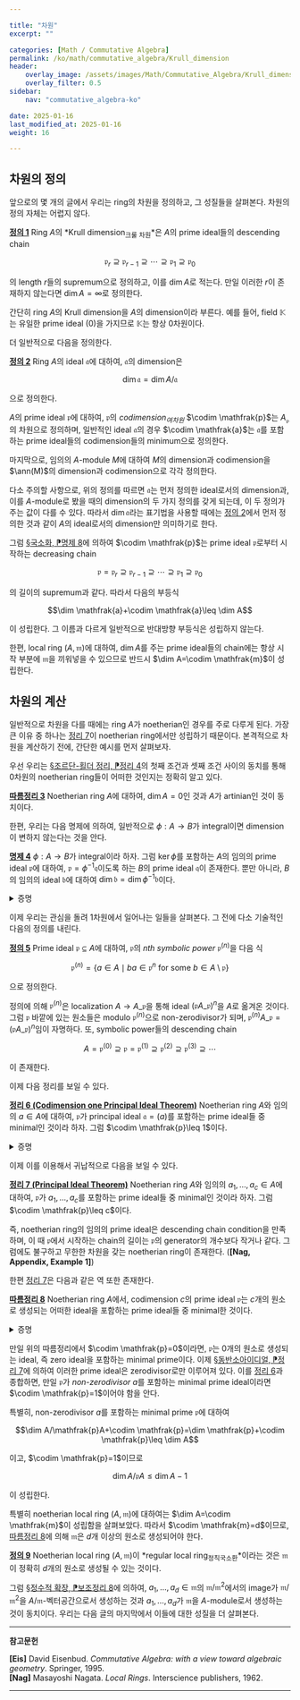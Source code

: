 ```yaml
---

title: "차원"
excerpt: ""

categories: [Math / Commutative Algebra]
permalink: /ko/math/commutative_algebra/Krull_dimension
header:
    overlay_image: /assets/images/Math/Commutative_Algebra/Krull_dimension.png
    overlay_filter: 0.5
sidebar: 
    nav: "commutative_algebra-ko"

date: 2025-01-16
last_modified_at: 2025-01-16
weight: 16

---
```


## 차원의 정의

앞으로의 몇 개의 글에서 우리는 ring의 차원을 정의하고, 그 성질들을 살펴본다. 차원의 정의 자체는 어렵지 않다.

<div class="definition" markdown="1">

<ins id="def1">**정의 1**</ins> Ring $A$의 *Krull dimension<sub>크룰 차원</sub>*은 $A$의 prime ideal들의 descending chain

$$\mathfrak{p}_r\supseteq \mathfrak{p}_{r-1}\supseteq\cdots\supseteq \mathfrak{p}_1\supseteq \mathfrak{p}_0$$

의 length $r$들의 supremum으로 정의하고, 이를 $\dim A$로 적는다. 만일 이러한 $r$이 존재하지 않는다면 $\dim A=\infty$로 정의한다.

</div>

간단히 ring $A$의 Krull dimension을 $A$의 dimension이라 부른다. 예를 들어, field $\mathbb{K}$는 유일한 prime ideal $(0)$을 가지므로 $\mathbb{K}$는 항상 $0$차원이다. 

더 일반적으로 다음을 정의한다.

<div class="definition" markdown="1">

<ins id="def2">**정의 2**</ins> Ring $A$의 ideal $\mathfrak{a}$에 대하여, $\mathfrak{a}$의 dimension은

$$\dim \mathfrak{a}=\dim A/\mathfrak{a}$$

으로 정의한다. 

$A$의 prime ideal $\mathfrak{p}$에 대하여, $\mathfrak{p}$의 *codimension<sub>여차원</sub>* $\codim \mathfrak{p}$는 $A_\mathfrak{p}$의 차원으로 정의하며, 일반적인 ideal $\mathfrak{a}$의 경우 $\codim \mathfrak{a}$는 $\mathfrak{a}$를 포함하는 prime ideal들의 codimension들의 minimum으로 정의한다. 

마지막으로, 임의의 $A$-module $M$에 대하여 $M$의 dimension과 codimension을 $\ann(M)$의 dimension과 codimension으로 각각 정의한다.

</div>

다소 주의할 사항으로, 위의 정의를 따르면 $\mathfrak{a}$는 먼저 정의한 ideal로서의 dimension과, 이를 $A$-module로 봤을 때의 dimension의 두 가지 정의를 갖게 되는데, 이 두 정의가 주는 값이 다를 수 있다. 따라서 $\dim \mathfrak{a}$라는 표기법을 사용할 때에는 [정의 2](#def2)에서 먼저 정의한 것과 같이 $A$의 ideal로서의 dimension만 의미하기로 한다.

그럼 [§국소화, ⁋명제 8](/ko/math/commutative_algebra/localization#prop8)에 의하여 $\codim \mathfrak{p}$는 prime ideal $\mathfrak{p}$로부터 시작하는 decreasing chain

$$\mathfrak{p}=\mathfrak{p}_r\supseteq \mathfrak{p}_{r-1}\supseteq\cdots\supseteq \mathfrak{p}_1\supseteq \mathfrak{p}_0$$

의 길이의 supremum과 같다. 따라서 다음의 부등식

$$\dim \mathfrak{a}+\codim \mathfrak{a}\leq \dim A$$

이 성립한다. 그 이름과 다르게 일반적으로 반대방향 부등식은 성립하지 않는다.

한편, local ring $(A, \mathfrak{m})$에 대하여, $\dim A$를 주는 prime ideal들의 chain에는 항상 시작 부분에 $\mathfrak{m}$을 끼워넣을 수 있으므로 반드시 $\dim A=\codim \mathfrak{m}$이 성립한다. 

## 차원의 계산

일반적으로 차원을 다를 때에는 ring $A$가 noetherian인 경우를 주로 다루게 된다. 가장 큰 이유 중 하나는 [정리 7](#thm7)이 noetherian ring에서만 성립하기 때문이다. 본격적으로 차원을 계산하기 전에, 간단한 예시를 먼저 살펴보자. 

우선 우리는 [§조르단-횔더 정리, ⁋정리 4](/ko/math/commutative_algebra/Jordan-Holder_theorem#thm4)의 첫째 조건과 셋째 조건 사이의 동치를 통해 $0$차원의 noetherian ring들이 어떠한 것인지는 정확히 알고 있다. 

<div class="proposition" markdown="1">

<ins id="cor3">**따름정리 3**</ins> Noetherian ring $A$에 대하여, $\dim A =0$인 것과 $A$가 artinian인 것이 동치이다. 

</div>

한편, 우리는 다음 명제에 의하여, 일반적으로 $\phi:A \rightarrow B$가 integral이면 dimension이 변하지 않는다는 것을 안다.

<div class="proposition" markdown="1">

<ins id="prop4">**명제 4**</ins> $\phi: A \rightarrow B$가 integral이라 하자. 그럼 $\ker\phi$를 포함하는 $A$의 임의의 prime ideal $\mathfrak{p}$에 대하여, $\mathfrak{p}=\phi^{-1} \mathfrak{q}$이도록 하는 $B$의 prime ideal $\mathfrak{q}$이 존재한다. 뿐만 아니라, $B$의 임의의 ideal $\mathfrak{b}$에 대하여 $\dim \mathfrak{b}=\dim \phi^{-1} \mathfrak{b}$이다.

</div>
<details class="proof" markdown="1">
<summary>증명</summary>

첫 번째 결과는 단순히 [§정수적 확장과 아이디얼, ⁋명제 1](/ko/math/commutative_algebra/lying_over_and_going_up#prop1)이다. 두 번째 결과의 경우, $\dim \mathfrak{b}\geq \dim \phi^{-1}\mathfrak{b}$는 [§정수적 확장과 아이디얼, ⁋명제 1](/ko/math/commutative_algebra/lying_over_and_going_up#prop1)의 두 번째 결과에 의해 성립하고, 반대방향 부등식은 [§정수적 확장과 아이디얼, ⁋따름정리 4](/ko/math/commutative_algebra/lying_over_and_going_up#cor4)에 의해 성립한다. 

</details>

이제 우리는 관심을 돌려 1차원에서 일어나는 일들을 살펴본다. 그 전에 다소 기술적인 다음의 정의를 내린다.

<div class="definition" markdown="1">

<ins id="def5">**정의 5**</ins> Prime ideal $\mathfrak{p}\subseteq A$에 대하여, $\mathfrak{p}$의 *$n$th symbolic power* $\mathfrak{p}^{(n)}$을 다음 식

$$\mathfrak{p}^{(n)}=\{a\in A\mid\text{$ba\in \mathfrak{p}^n$ for some $b\in A\setminus \mathfrak{p}$}\}$$

으로 정의한다. 

</div>

정의에 의해 $\mathfrak{p}^{(n)}$은 localization $A \rightarrow A\_\mathfrak{p}$을 통해 ideal $(\mathfrak{p}A\_\mathfrak{p})^n$을 $A$로 옮겨온 것이다. 그럼 $\mathfrak{p}$ 바깥에 있는 원소들은 modulo $\mathfrak{p}^({n})$으로 non-zerodivisor가 되며, $\mathfrak{p}^{(n)}A\_\mathfrak{p}=(\mathfrak{p}A\_\mathfrak{p})^n$임이 자명하다. 또, symbolic power들의 descending chain

$$A=\mathfrak{p}^{(0)}\supseteq \mathfrak{p}=\mathfrak{p}^{(1)}\supseteq \mathfrak{p}^{(2)}\supseteq \mathfrak{p}^{(3)}\supseteq\cdots$$

이 존재한다. 

이제 다음 정리를 보일 수 있다.

<div class="proposition" markdown="1">

<ins id="thm6">**정리 6 (Codimension one Principal Ideal Theorem)**</ins> Noetherian ring $A$와 임의의 $a\in A$에 대하여, $\mathfrak{p}$가 principal ideal $\mathfrak{a}=(a)$를 포함하는 prime ideal들 중 minimal인 것이라 하자. 그럼 $\codim \mathfrak{p}\leq 1$이다. 

</div>

<details class="proof" markdown="1">
<summary>증명</summary>

임의의 prime ideal $\mathfrak{q}\subsetneq \mathfrak{p}$에 대하여 $\codim \mathfrak{q}=0$임을 보이면 충분하며, 이는 다시 [§국소화, ⁋명제 8](/ko/math/commutative_algebra/localization#prop8)에 의하여 $\dim A_\mathfrak{q}=0$임을 보이면 된다. 

이제 $A\_\mathfrak{p}$에서 $\mathfrak{p}A\_\mathfrak{p}$는 유일한 maximal ideal이므로, $\mathfrak{p}$는 ideal들 $\mathfrak{q}A\_\mathfrak{p}$, $(\mathfrak{q}A\_\mathfrak{p})^{(n)}$, $\mathfrak{a}A_\mathfrak{p}$가 이 maximal ideal에 포함된다. 특히 우리는 다음의 두 chain

$$\mathfrak{a}A_\mathfrak{p}\subseteq (\mathfrak{q}A_\mathfrak{p})^{(n)}+\mathfrak{a}A_\mathfrak{p}\subseteq \mathfrak{p}A_\mathfrak{p},\qquad \mathfrak{q}A_\mathfrak{p}\subseteq \mathfrak{p}A_\mathfrak{p}$$

을 얻는다. 한편 $\mathfrak{p}A_\mathfrak{p}$가 $\mathfrak{a}A_\mathfrak{p}$를 포함하는 prime ideal들 중 minimal하므로, [§조르단-횔더 정리, ⁋따름정리 8](/ko/math/commutative_algebra/Jordan-Holder_theorem#cor8)에 의하여 $A_\mathfrak{p}/\mathfrak{a}A_\mathfrak{p}$는 artinian이다. 이로부터 symbolic power들로 이루어진 descending chain

$$(\mathfrak{q}A_\mathfrak{p})^{(1)}+\mathfrak{a}A_\mathfrak{p}\supseteq (\mathfrak{q}A_\mathfrak{p})^{(2)}+\mathfrak{a}A_\mathfrak{p}\supseteq\cdots $$

이 멈춰야 한다는 것을 안다. 따라서 $(\mathfrak{q}A\_\mathfrak{p})^{(n)}+\mathfrak{a}A\_\mathfrak{p}= (\mathfrak{q}A\_\mathfrak{p})^{(n+1)}+\mathfrak{a}A\_\mathfrak{p}$라 하자. 그럼 

$$(\mathfrak{q}A_\mathfrak{p})^{(n)}\subseteq (\mathfrak{q}A_\mathfrak{p})^{(n)}+\mathfrak{a}A_\mathfrak{p}= (\mathfrak{q}A_\mathfrak{p})^{(n+1)}+\mathfrak{a}A_\mathfrak{p}$$

이므로, 임의의 $f\in (\mathfrak{q}A\_\mathfrak{p})^{(n)}$는 다음의 꼴

$$f=\alpha a+g,\qquad g\in (\mathfrak{q}A_\mathfrak{p})^{(n+1)}=(\mathfrak{q}A_\mathfrak{p})^{(n)}$$

로 적을 수 있고 이로부터 $\alpha a\in (\mathfrak{q}A\_\mathfrak{p})^{(n)}$이어야 한다. 그런데 이 표현에서 $\mathfrak{p}$는 $\mathfrak{a}$를 포함하는 prime들 중 minimal한 것이므로, $a\not\in \mathfrak{q}$이고 따라서 $\alpha\in (\mathfrak{q}A\_\mathfrak{p})^{(n)}$이어야 한다. 즉, 다음의 식

$$(\mathfrak{q}A_\mathfrak{p})^{(n)}=\mathfrak{a}(\mathfrak{q}A_\mathfrak{p})^{(n)}+(\mathfrak{q}A_\mathfrak{p})^{(n+1)}$$

이 성립한다. 이제 이들을 $A\_\mathfrak{p}/(\mathfrak{q}A\_\mathfrak{p})^{(n+1)}$로 보내면 

$$(\mathfrak{q}A_\mathfrak{p})^{(n)}=\mathfrak{a}(\mathfrak{q}A_\mathfrak{p})^{(n)}\pmod{\mathfrak{q}^{(n+1)}}$$

이고, $a\in \mathfrak{p}A\_\mathfrak{p}=J(A\_\mathfrak{p})$이므로 [§정수적 확장, ⁋보조정리 8](/ko/math/commutative_algebra/integral_extension#lem8)에 의하여 $(\mathfrak{q}A\_\mathfrak{p})^{(n)}=0\pmod{(\mathfrak{q}A\_\mathfrak{p})^{(n+1)}}$이다. 즉, $(\mathfrak{q}A\_\mathfrak{p})^{(n)}=(\mathfrak{q}A\_\mathfrak{p})^{(n+1)}$이다. 이제 이 식을 $\mathfrak{q}$에서 localize하면

$$(\mathfrak{q}A_\mathfrak{q})^{n+1}=(\mathfrak{q}A_\mathfrak{q})^{n}$$

이고, $\mathfrak{q}A_\mathfrak{q}=J(A_\mathfrak{q})$이므로 $(\mathfrak{q}A_\mathfrak{q})^{n}=0$이다. 이제 [§조르단-횔더 정리, ⁋따름정리 8](/ko/math/commutative_algebra/Jordan-Holder_theorem#cor8)의 둘째 조건과 셋째 조건의 동치로부터 $A\_\mathfrak{q}=A\_\mathfrak{q}/(0)$가 artinian이고, 따라서 [따름정리 3](#cor3)으로부터 $\dim A\_\mathfrak{q}=0$임을 안다. 

</details> 

이제 이를 이용해서 귀납적으로 다음을 보일 수 있다.

<div class="proposition" markdown="1">

<ins id="thm7">**정리 7 (Principal Ideal Theorem)**</ins> Noetherian ring $A$와 임의의 $a_1,\ldots, a_c\in A$에 대하여, $\mathfrak{p}$가 $a_1,\ldots, a_c$를 포함하는 prime ideal들 중 minimal인 것이라 하자. 그럼 $\codim \mathfrak{p}\leq c$이다. 

</div>

즉, noetherian ring의 임의의 prime ideal은 descending chain condition을 만족하며, 이 때 $\mathfrak{p}$에서 시작하는 chain의 길이는 $\mathfrak{p}$의 generator의 개수보다 작거나 같다. 그럼에도 불구하고 무한한 차원을 갖는 noetherian ring이 존재한다. (**[Nag, Appendix, Example 1]**)

한편 [정리 7](#thm7)은 다음과 같은 역 또한 존재한다.

<div class="proposition" markdown="1">

<ins id="cor8">**따름정리 8**</ins> Noetherian ring $A$에서, codimension $c$의 prime ideal $\mathfrak{p}$는 $c$개의 원소로 생성되는 어떠한 ideal을 포함하는 prime ideal들 중 minimal한 것이다. 

</div>
<details class="proof" markdown="1">
<summary>증명</summary>

주장과 같이 $\mathfrak{p}$가 codimension $c$라 하자. 우리는 ($0$개의 원소로 생성되는) zero ideal $(0)$으로부터 시작하여, 원소들 $x_1,\ldots, x_r$을 귀납적으로 택하여 원하는 ideal을 만들 것이다. 이제 $0\leq r< c$를 만족하는 $r$에 대하여, $x_1,\ldots, x_r$로 생성되는 ideal을 만들었다 하자.  그럼 우리는 ideal $(x_1,\ldots, x_r)$을 포함하는 prime ideal들 중 어느 것에도 속하지 않는 적당한 $x_{r+1}\in \mathfrak{p}$를 택해야 한다. 이제 이는 

</details>

만일 위의 따름정리에서 $\codim \mathfrak{p}=0$이라면, $\mathfrak{p}$는 $0$개의 원소로 생성되는 ideal, 즉 zero ideal을 포함하는 minimal prime이다. 이제 [§동반소아이디얼, ⁋정리 7](/ko/math/commutative_algebra/associated_primes#thm7)에 의하여 이러한 prime ideal은 zerodivisor로만 이루어져 있다. 이를 [정리 6](#thm6)과 종합하면, 만일 $\mathfrak{p}$가 *non-zerodivisor* $a$를 포함하는 minimal prime ideal이라면 $\codim \mathfrak{p}=1$이어야 함을 안다. 

특별히, non-zerodivisor $a$를 포함하는 minimal prime $\mathfrak{p}$에 대하여

$$\dim A/\mathfrak{p}A+\codim \mathfrak{p}=\dim \mathfrak{p}+\codim \mathfrak{p}\leq \dim A$$

이고, $\codim \mathfrak{p}=1$이므로 

$$\dim A/\mathfrak{p}A\leq\dim A-1$$

이 성립한다. 

특별히 noetherian local ring $(A, \mathfrak{m})$에 대하여는 $\dim A=\codim \mathfrak{m}$이 성립함을 살펴보았다. 따라서 $\codim \mathfrak{m}=d$이므로, [따름정리 8](#cor8)에 의해 $\mathfrak{m}$은 $d$개 이상의 원소로 생성되어야 한다. 

<div class="definition" markdown="1">

<ins id="def9">**정의 9**</ins> Noetherian local ring $(A, \mathfrak{m})$이 *regular local ring<sub>정칙국소환</sub>*이라는 것은 $\mathfrak{m}$이 정확히 $d$개의 원소로 생성될 수 있는 것이다. 

</div>

그럼 [§정수적 확장, ⁋보조정리 8](/ko/math/commutative_algebra/integral_extension#lem8)에 의하여, $a_1,\ldots, a_d\in \mathfrak{m}$의 $\mathfrak{m}/\mathfrak{m}^2$에서의 image가 $\mathfrak{m}/\mathfrak{m}^2$을 $A/\mathfrak{m}$-벡터공간으로서 생성하는 것과 $a_1,\ldots, a_d$가 $\mathfrak{m}$을 $A$-module로서 생성하는 것이 동치이다. 우리는 다음 글의 마지막에서 이들에 대한 성질을 더 살펴본다. 

---

**참고문헌**

**[Eis]** David Eisenbud. *Commutative Algebra: with a view toward algebraic geometry*. Springer, 1995.  
**[Nag]** Masayoshi Nagata. *Local Rings*. Interscience publishers, 1962.

---